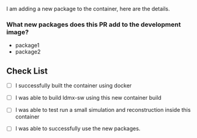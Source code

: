 
I am adding a new package to the container, here are the details.

### What new packages does this PR add to the development image?
- package1
- package2

## Check List
- [ ] I successfully built the container using docker
<!--
cd dev-build-context 
git checkout my-updates
docker build . -t ldmx/local:temp-tag
-->
- [ ] I was able to build ldmx-sw using this new container build
<!--
# outline of build instructions
cd ldmx-sw
just use ldmx/local:temp-tag
just configure
just build
-->
- [ ] I was able to test run a small simulation and reconstruction inside this container
<!--
# outline of test instructions
cd ldmx-sw/build
denv ctest
denv LDMX_NUM_EVENTS=10 LDMX_RUN_NUMBER=1 fire ../.github/validation_samples/inclusive/config.py
-->
- [ ] I was able to successfully use the new packages.
<!-- Explain what you did to test them below. -->
